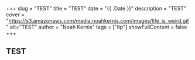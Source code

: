 +++
slug = "TEST"
title = "TEST"
date = "{{ .Date }}"
description = "TEST"
cover = "https://s3.amazonaws.com/media.noahkernis.com/images/life_is_weird.gif"
alt="TEST"
author = "Noah Kernis"
tags = ["itp"]
showFullContent = false
+++

## TEST